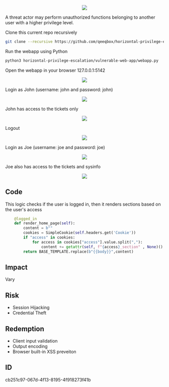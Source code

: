 <p align="center"> <img src="https://raw.githubusercontent.com/qeeqbox/vertical-privilege-escalation/main/content/vertical-privilege-escalation.svg"></p>

A threat actor may perform unauthorized functions belonging to another user with a higher privilege level.

Clone this current repo recursively
```sh
git clone --recursive https://github.com/qeeqbox/horizontal-privilege-escalation
```
Run the webapp using Python
```sh
python3 horizontal-privilege-escalation/vulnerable-web-app/webapp.py
```
Open the webapp in your browser 127.0.0.1:5142
<p align="center"> <img src="https://raw.githubusercontent.com/qeeqbox/vertical-privilege-escalation/main/content/1.png"></p>
Login as John (username: john and password: john)
<p align="center"> <img src="https://raw.githubusercontent.com/qeeqbox/vertical-privilege-escalation/main/content/2.png"></p>
John has access to the tickets only
<p align="center"> <img src="https://raw.githubusercontent.com/qeeqbox/vertical-privilege-escalation/main/content/3.png"></p>
Logout
<p align="center"> <img src="https://raw.githubusercontent.com/qeeqbox/vertical-privilege-escalation/main/content/4.png"></p>
Login as Joe (username: joe and password: joe)
<p align="center"> <img src="https://raw.githubusercontent.com/qeeqbox/vertical-privilege-escalation/main/content/5.png"></p>
Joe also has access to the tickets and sysinfo
<p align="center"> <img src="https://raw.githubusercontent.com/qeeqbox/vertical-privilege-escalation/main/content/6.png"></p>

## Code
This logic checks if the user is logged in, then it renders sections based on the user's access
```py
    @logged_in
    def render_home_page(self):
        content = b""
        cookies = SimpleCookie(self.headers.get('Cookie'))
        if "access" in cookies:
            for access in cookies["access"].value.split(","):
                content += getattr(self, f"{access}_section" , None)()
        return BASE_TEMPLATE.replace(b"{{body}}",content)
```
 
## Impact
Vary

## Risk
- Session Hijacking
- Credential Theft

## Redemption
- Client input validation
- Output encoding
- Browser built-in XSS preveiton

## ID
cb251c97-067d-4f13-8195-4f918273f41b
